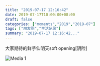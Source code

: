 ```yaml
---
title: "2019-07-17 12:16:42"
date: 2019-07-17T10:00:00+08:00
draft: false
categories: ["moments","2019","2019-07"]
tags: ["朋友圈","生活记录"]
summary: "2019-07-17 12:16:42..."
---
```


大家期待的鲜芋仙明天soft opening[阴险]

![Media 1](/Moments/photos/2019-07-17/201907171216420.jpg)

